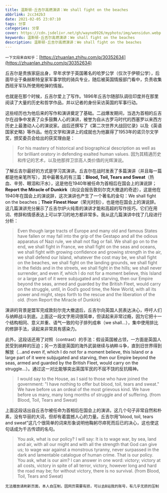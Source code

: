 ```yaml
---
title: 温斯顿·丘吉尔高燃演讲：We shall fight on the beaches
abbrlink: 2cc342b3
date: 2021-02-05 23:07:10
tags: 分享
categories: 分享
cover: https://cdn.jsdelivr.net/gh/wayne0926/myphoto/img/wensidun.webp
keywords: 温斯顿·丘吉尔高燃演讲：We shall fight on the beaches
description: 温斯顿·丘吉尔高燃演讲：We shall fight on the beaches
---
```

`一下文段来自知乎`：[https://zhuanlan.zhihu.com/p/30352634](https://zhuanlan.zhihu.com/p/30352634)

丘吉尔是贵族家庭出身，早年求学于英国著名的哈罗公学（仅次于伊顿公学），后面毕业于桑赫斯特皇家军事学院的骑兵专业，随后被英国情报部门看中，负责收集西班牙军队所使用枪弹的情报。

也就是在那个时候，丘吉尔爱上了写作。1896年丘吉尔随部队调往印度并在那里阅读了大量的历史和哲学作品，并以记者的身份采访英国的军事行动。

这些经历也为他后来的写作和演讲奠定了基础。二战爆发期间，当选为首相的丘吉尔在战争中发表了众多鼓舞人心的演讲，被誉为自从古罗马时代的西塞罗以来西方历史上最激动人心的演说家。战后还撰写了《第二次世界大战回忆录》以及《英语国家史略》等作品。他在文学和演讲上的成就也为他赢得了1953年的诺贝尔文学奖，颁奖委员会给出的获奖理由是：

> For his mastery of historical and biographical description as well as for brilliant oratory in defending exalted human values.
因为其精通历史和传记的艺术，以及他那捍卫崇高人类价值的光辉演说。


了解丘吉尔最好的方式是学习其演讲。丘吉尔在战时发表了多篇演讲（并且每一篇都是他亲笔所写），其中最著名的有三篇：**Blood, Toil, Tears and Sweat**（热血、辛劳、眼泪和汗水），这是他在1940年被任命为首相后在国会上的演说辞；**Report the Miracle of Dunkirk**（向议会报告敦刻尔克大撤退的奇迹），这是他在1940年在国会上的演说辞，这次演讲也产生了一个著名的金句：We shall fight on the beaches；**Their Finest Hour**（荣光时刻），也是他在国会上的演说辞。这几篇演讲充分展示了丘吉尔炉火纯青的演讲才能和高超的写作技巧，它们在用词、修辞和情感表达上可以学习的地方都非常多。我从这几篇演讲中找了几段进行分析：



> Even though large tracts of Europe and many old and famous States have fallen or may fall into the grip of the Gestapo and all the odious apparatus of Nazi rule, we shall not flag or fail. We shall go on to the end, we shall fight in France, we shall fight on the seas and oceans, we shall fight with growing confidence and growing strength in the air, we shall defend our Island, whatever the cost may be, we shall fight on the beaches, we shall fight on the landing grounds, we shall fight in the fields and in the streets, we shall fight in the hills; we shall never surrender, and even if, which I do not for a moment believe, this Island or a large part of it were subjugated and starving, then our Empire beyond the seas, armed and guarded by the British Fleet, would carry on the struggle, until, in God’s good time, the New World, with all its power and might, steps forth to the rescue and the liberation of the old. (from Report the Miracle of Dunkirk)


演讲的背景是盟军完成敦刻尔克大撤退后，丘吉尔向英国人民表达决心，呼吁人们与纳粹战斗到底。上面这一段文字用词很简单，但读起来非常过瘾，因为它把十一个结构相同、意义并重、语气一致的句子排列成串（we shall…），集中使用排比的修辞手法，读起来非常具有感染力。



此外，这段话还用了对照（contrast）的手法：假设英国被占领，一方面是英国人民受到纳粹的压迫；另一方面是英国的海外武装继续与纳粹斗争，直到旧世界得到解放（…and even if, which I do not for a moment believe, this Island or a large part of it were subjugated and starving, then our Empire beyond the seas, armed and guarded by the British Fleet, would carry on the struggle…）。通过这一对比能够突出英国军民的不屈不饶的反抗精神。



> I would say to the House, as I said to those who have joined the government: "I have nothing to offer but blood, toil, tears and sweat." We have before us an ordeal of the most grievous kind. We have before us many, many long months of struggle and of suffering. (from Blood, Toil, Tears and Sweat)


上面这段话出自丘吉尔被任命为首相后在国会上的演讲。这几个句子非常自然和朴素，没有华丽的大词，但却有着震撼人心的力量。丘吉尔用”blood, toil, tears and sweat”这几个很简单的词来形象说明他鞠躬尽瘁死而后已的决心，这也使这句话成为千古传颂的名句。


> You ask, what is our policy? I will say: It is to wage war, by sea, land and air, with all our might and with all the strength that God can give us; to wage war against a monstrous tyranny, never surpassed in the dark and lamentable catalogue of human crime. That is our policy. You ask, what is our aim? I can answer in one word: victory; victory at all costs, victory in spite of all terror, victory, however long and hard the road may be; for without victory, there is no survival. (from Blood, Toil, Tears and Sweat)

`无法播放请刷新页面，本人自压制，因网页需要有损，可以去B站我的账号，有几乎无损的压制`

<script src="https://cdn.jsdelivr.net/npm/hls.js"></script>
<video id="video" controls muted loop poster='https://cdn.jsdelivr.net/gh/wayne0926/myphoto/img/wensidun.webp' style="height: 100%;width: 100%;object-fit: cover;">
</video>
<script>
  var video = document.getElementById('video');
  var videoSrc = 'https://cdn.jsdelivr.net/gh/wayne0926/myvideo-CDN/test1/1.m3u8';
  if (Hls.isSupported()) {
    var hls = new Hls();
    hls.loadSource(videoSrc);
    hls.attachMedia(video);
    hls.on(Hls.Events.MANIFEST_PARSED, function() {
      video.play();
    });
  }
</script>

这段话集中使用了设问（You ask …），重复（to wage war … victory）以及排比（what is our policy? I will say… what is our aim? I can answer in one word…）这三种修辞手法，它们结合起来在语言上的表现力非常强，能够很容易感染读者的情绪。



> Let us therefore brace ourselves to our duties and so bear ourselves that, if the British Empire and its Commonwealth last for a thousand years, men will still say, 'This was their finest hour.' (from Their Finest Hour)


1940年巴黎沦陷，法国政府投降，英国处于孤立无援的境地。很多人担心“英国是否会投降？”丘吉尔在此时发表了演讲Their Finest Hour，对英国的军事力量进行了客观分析，给英国人民信心和力量。上面这段话出现在演讲的最后，丘吉尔将听众的思维拉到了一千年后的未来：如果英国能够挺过德国的入侵，那么一千年后的英联邦人民将会这样评价这场战争，“这是他们最光辉的时刻”。由此来强调今日英国人民的神圣责任，鼓舞他们抵抗外敌。
